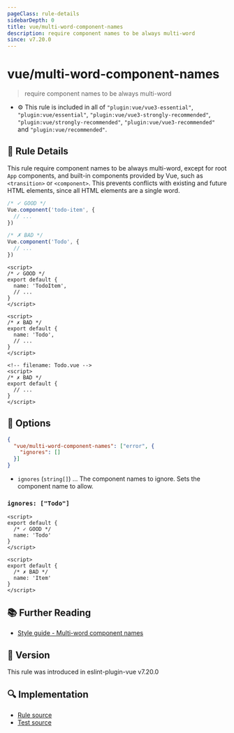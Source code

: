 ```yaml
---
pageClass: rule-details
sidebarDepth: 0
title: vue/multi-word-component-names
description: require component names to be always multi-word
since: v7.20.0
---
```

# vue/multi-word-component-names

> require component names to be always multi-word

- :gear: This rule is included in all of `"plugin:vue/vue3-essential"`, `"plugin:vue/essential"`, `"plugin:vue/vue3-strongly-recommended"`, `"plugin:vue/strongly-recommended"`, `"plugin:vue/vue3-recommended"` and `"plugin:vue/recommended"`.

## :book: Rule Details

This rule require component names to be always multi-word, except for root `App`
components, and built-in components provided by Vue, such as `<transition>` or
`<component>`. This prevents conflicts with existing and future HTML elements,
since all HTML elements are a single word.

<eslint-code-block filename="src/TodoItem.js" language="javascript" :rules="{'vue/multi-word-component-names': ['error']}">

```js
/* ✓ GOOD */
Vue.component('todo-item', {
  // ...
})

/* ✗ BAD */
Vue.component('Todo', {
  // ...
})
```

</eslint-code-block>

<eslint-code-block filename="src/TodoItem.js" :rules="{'vue/multi-word-component-names': ['error']}">

```vue
<script>
/* ✓ GOOD */
export default {
  name: 'TodoItem',
  // ...
}
</script>
```

</eslint-code-block>

<eslint-code-block filename="src/Todo.vue" :rules="{'vue/multi-word-component-names': ['error']}">

```vue
<script>
/* ✗ BAD */
export default {
  name: 'Todo',
  // ...
}
</script>
```

</eslint-code-block>

<eslint-code-block filename="src/Todo.vue" :rules="{'vue/multi-word-component-names': ['error']}">

```vue
<!-- filename: Todo.vue -->
<script>
/* ✗ BAD */
export default {
  // ...
}
</script>
```

</eslint-code-block>

## :wrench: Options

```json
{
  "vue/multi-word-component-names": ["error", {
    "ignores": []
  }]
}
```

- `ignores` (`string[]`) ... The component names to ignore. Sets the component name to allow.

### `ignores: ["Todo"]`

<eslint-code-block fix :rules="{'vue/multi-word-component-names': ['error', {ignores: ['Todo']}]}">

```vue
<script>
export default {
  /* ✓ GOOD */
  name: 'Todo'
}
</script>
```

</eslint-code-block>

<eslint-code-block fix :rules="{'vue/multi-word-component-names': ['error', {ignores: ['Todo']}]}">

```vue
<script>
export default {
  /* ✗ BAD */
  name: 'Item'
}
</script>
```

</eslint-code-block>

## :books: Further Reading

- [Style guide - Multi-word component names](https://v3.vuejs.org/style-guide/#multi-word-component-names-essential)

## :rocket: Version

This rule was introduced in eslint-plugin-vue v7.20.0

## :mag: Implementation

- [Rule source](https://github.com/vuejs/eslint-plugin-vue/blob/master/lib/rules/multi-word-component-names.js)
- [Test source](https://github.com/vuejs/eslint-plugin-vue/blob/master/tests/lib/rules/multi-word-component-names.js)
